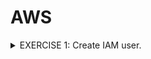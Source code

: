 # AWS

<details>
<summary> EXERCISE 1: Create IAM user.
</summary>
  <br>
  First of all, you need an IAM user with correct permissions to execute the tasks below.
  
  Create a new IAM user using "your name" as a username and "devops" as the user-group
  Give the "devops" group all needed permissions to execute the tasks below - with login and CLI credentials
  Note: Do that using the AWS UI with Admin User
<br>
</details>
